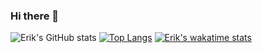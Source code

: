 ### Hi there 👋
![Erik's GitHub stats](https://github-readme-stats.vercel.app/api?username=erikvalle&show_icons=true&theme=dark)
[![Top Langs](https://github-readme-stats.vercel.app/api/top-langs/?username=erikvalle&layout=compact&theme=dark)](https://github.com/erikvalle/github-readme-stats)
[![Erik's wakatime stats](https://github-readme-stats.vercel.app/api/wakatime?username=erikvalle)](https://github.com/erikvalle/github-readme-stats)

<!--
**ErikValle/ErikValle** is a ✨ _special_ ✨ repository because its `README.md` (this file) appears on your GitHub profile.

Here are some ideas to get you started:

- 🔭 I’m currently working on ...
- 🌱 I’m currently learning ...
- 👯 I’m looking to collaborate on ...
- 🤔 I’m looking for help with ...
- 💬 Ask me about ...
- 📫 How to reach me: ...
- 😄 Pronouns: ...
- ⚡ Fun fact: ...
-->
